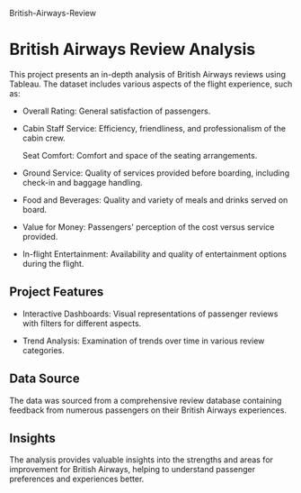  British-Airways-Review



# British Airways Review Analysis

This project presents an in-depth analysis of British Airways reviews using Tableau. The dataset includes various aspects of the flight experience, such as:

- Overall Rating: General satisfaction of passengers.
 
- Cabin Staff Service: Efficiency, friendliness, and professionalism of the cabin crew.

  Seat Comfort: Comfort and space of the seating arrangements.

- Ground Service: Quality of services provided before boarding, including check-in and baggage handling.

- Food and Beverages: Quality and variety of meals and drinks served on board.

- Value for Money: Passengers' perception of the cost versus service provided.

- In-flight Entertainment: Availability and quality of entertainment options during the flight.

## Project Features

- Interactive Dashboards: Visual representations of passenger reviews with filters for different aspects.
  
- Trend Analysis: Examination of trends over time in various review categories.

## Data Source

The data was sourced from a comprehensive review database containing feedback from numerous passengers on their British Airways experiences.

## Insights

The analysis provides valuable insights into the strengths and areas for improvement for British Airways, helping to understand passenger preferences and experiences better.
